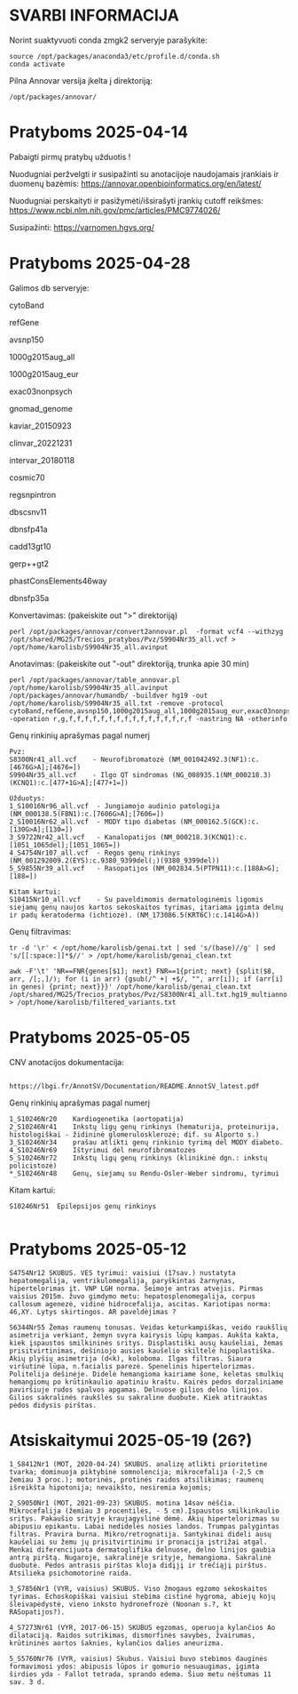 # SVARBI INFORMACIJA

Norint suaktyvuoti conda zmgk2 serveryje parašykite:

```
source /opt/packages/anaconda3/etc/profile.d/conda.sh
conda activate

```
Pilna Annovar versija įkelta į direktoriją:

```
/opt/packages/annovar/

```

# Pratyboms 2025-04-14

Pabaigti pirmų pratybų užduotis !

Nuodugniai peržvelgti ir susipažinti su anotacijoje naudojamais įrankiais ir duomenų bazėmis: https://annovar.openbioinformatics.org/en/latest/

Nuodugniai perskaityti ir pasižymėti/išsirašyti įrankių cutoff reikšmes: https://www.ncbi.nlm.nih.gov/pmc/articles/PMC9774026/

Susipažinti: https://varnomen.hgvs.org/

# Pratyboms 2025-04-28

Galimos db serveryje:

cytoBand

refGene

avsnp150

1000g2015aug_all

1000g2015aug_eur

exac03nonpsych

gnomad_genome

kaviar_20150923

clinvar_20221231

intervar_20180118

cosmic70

regsnpintron

dbscsnv11

dbnsfp41a

cadd13gt10

gerp++gt2

phastConsElements46way

dbnsfp35a

Konvertavimas: (pakeiskite out ">" direktoriją)
```
perl /opt/packages/annovar/convert2annovar.pl  -format vcf4 --withzyg /opt/shared/MG25/Trecios_pratybos/Pvz/S9904Nr35_all.vcf > /opt/home/karolisb/S9904Nr35_all.avinput

```
Anotavimas: (pakeiskite out "-out" direktoriją, trunka apie 30 min)
```
perl /opt/packages/annovar/table_annovar.pl /opt/home/karolisb/S9904Nr35_all.avinput /opt/packages/annovar/humandb/ -buildver hg19 -out /opt/home/karolisb/S9904Nr35_all.txt -remove -protocol cytoBand,refGene,avsnp150,1000g2015aug_all,1000g2015aug_eur,exac03nonpsych,gnomad_genome,kaviar_20150923,clinvar_20221231,intervar_20180118,cosmic70,regsnpintron,dbscsnv11,dbnsfp41a,cadd13gt10,gerp++gt2,phastConsElements46way,dbnsfp35a -operation r,g,f,f,f,f,f,f,f,f,f,f,f,f,f,f,r,f -nastring NA -otherinfo

```

Genų rinkinių aprašymas pagal numerį

```
Pvz:
S8300Nr41_all.vcf    - Neurofibromatozė (NM_001042492.3(NF1):c.[4676G>A];[4676=])
S9904Nr35_all.vcf    - Ilgo QT sindromas (NG_008935.1(NM_000218.3)(KCNQ1):c.[477+1G>A];[477+1=])

Užduotys:
1_S10016Nr96_all.vcf  - Jungiamojo audinio patologija (NM_000138.5(FBN1):c.[7606G>A];[7606=])
2_S10016Nr62_all.vcf  - MODY tipo diabetas (NM_000162.5(GCK):c.[130G>A];[130=])
3_S9722Nr42_all.vcf   - Kanalopatijos (NM_000218.3(KCNQ1):c.[1051_1065del];[1051_1065=])
4_S4754Nr107_all.vcf  - Regos genų rinkinys (NM_001292009.2(EYS):c.9380_9399del(;)(9380_9399del))
5_S9855Nr39_all.vcf   - Rasopatijos (NM_002834.5(PTPN11):c.[188A>G];[188=])

Kitam kartui:
S10415Nr10_all.vcf    - Su paveldimomis dermatologinėmis ligomis siejamų genų naujos kartos sekoskaitos tyrimas, įtariama įgimta delnų ir padų keratoderma (ichtiozė). (NM_173086.5(KRT6C):c.1414G>A))

```

Genų filtravimas:

```
tr -d '\r' < /opt/home/karolisb/genai.txt | sed 's/(base)//g' | sed 's/[[:space:]]*$//' > /opt/home/karolisb/genai_clean.txt

awk -F'\t' 'NR==FNR{genes[$1]; next} FNR==1{print; next} {split($8, arr, /[;,]/); for (i in arr) {gsub(/^ +| +$/, "", arr[i]); if (arr[i] in genes) {print; next}}}' /opt/home/karolisb/genai_clean.txt /opt/shared/MG25/Trecios_pratybos/Pvz/S8300Nr41_all.txt.hg19_multianno.txt > /opt/home/karolisb/filtered_variants.txt

```

# Pratyboms 2025-05-05

CNV anotacijos dokumentacija:
```

https://lbgi.fr/AnnotSV/Documentation/README.AnnotSV_latest.pdf

```


Genų rinkinių aprašymas pagal numerį

```
1_S10246Nr20	Kardiogenetika (aortopatija)	
2_S10246Nr41	Inkstų ligų genų rinkinys (hematurija, proteinurija, histologiškai - židininė glomerulosklerozė; dif. su Alporto s.)
3_S10246Nr34	prašau atlikti genų rinkinio tyrimą dėl MODY diabeto.
4_S10246Nr69	Ištyrimui dėl neurofibromatozės	
5_S10246Nr72	Inkstų ligų genų rinkinys (klinikinė dgn.: inkstų policistozė)	
*_S10246Nr48	Genų, siejamų su Rendu-Osler-Weber sindromu, tyrimui	
```

Kitam kartui:

```
S10246Nr51	Epilepsijos genų rinkinys
	
```

# Pratyboms 2025-05-12
```
S4754Nr12 SKUBUS. VES tyrimui: vaisiui (17sav.) nustatyta hepatomegalija, ventrikulomegalija, paryškintas žarnynas, hipertelorimas įt. VNP LGH norma. Šeimoje antras atvejis. Pirmas vaisius 2015m. žuvo gimdymo metu: hepatosplenomegalija, corpus callosum agenezė, vidinė hidrocefalija, ascitas. Kariotipas norma: 46,XY. Lytys skirtingos. AR paveldėjimas ?

S6344Nr55 Žemas raumenų tonusas. Veidas keturkampiškas, veido raukšlių asimetrija verkiant, žemyn svyra kairysis lūpų kampas. Aukšta kakta, kiek įspaustos smilkininės sritys. Displastiški ausų kaušeliai, žemas prisitvirtinimas, dešiniojo ausies kaušelio skiltelė hipoplastiška. Akių plyšių asimetrija (d<k), koloboma. Ilgas filtras. Siaura viršutinė lūpa, n.facialis parezė. Spenelinis hipertelorizmas. Politelija dešinėje. Didelė hemangioma kairiame šone, keletas smulkių hemangiomų po krūtinkaulio apatiniu kraštu. Kairės pėdos dorzaliniame paviršiuje rudos spalvos apgamas. Delnuose gilios delno linijos. Gilios sakralinės raukšlės su sakraline duobute. Kiek atitrauktas pėdos didysis pirštas. 

```

# Atsiskaitymui 2025-05-19 (26?)

```
1_S8412Nr1 (MOT, 2020-04-24) SKUBUS. analizę atlikti prioritetine tvarka; dominuoja piktybinė somnolencija; mikrocefalija (-2,5 cm žemiau 3 proc.); motorinės, protinės raidos atsilikimas; raumenų išreikšta hipotonija; nevaikšto, nesiremia kojomis;

2_S9050Nr1 (MOT, 2021-09-23) SKUBUS. motina 14sav nėščia. Mikrocefalija (žemiau 3 procentilės, - 5 cm).Įspaustos smilkinkaulio sritys. Pakaušio srityje kraujagyslinė dėmė. Akių hipertelorizmas su abipusiu epikantu. Labai nedidelės nosies landos. Trumpas palygintas filtras. Pravira burna. Mikro/retrognatija. Santykinai dideli ausų kaušeliai su žemu jų prisitvirtinimu ir pronacija įstrižai atgal. Menkai diferencijuota dermatoglifika delnuose, delno linijos gaubia antrą pirštą. Nugaroje, sakralinėje srityje, hemangioma. Sakralinė duobutė. Pėdos antrasis pirštas kloja didįjį ir trečiąjį pirštus. Atsilieka psichomotorinė raida.

3_S7856Nr1 (VYR, vaisius) SKUBUS. Viso žmogaus egzomo sekoskaitos tyrimas. Echoskopiškai vaisiui stebima cistinė hygroma, abiejų kojų šleivapėdystė, vieno inksto hydronefrozė (Noonan s.?, kt RASopatijos?).	

4_S7273Nr61 (VYR, 2017-06-15) SKUBUS egzomas, operuoja kylančios Ao dilataciją. Raidos sutrikimas, dismorfinės savybės, žvairumas, krūtininės aortos šaknies, kylančios dalies aneurizma.

5_S5760Nr76 (VYR, vaisius) Skubus. Vaisiui buvo stebimos dauginės formavimosi ydos: abipusis lūpos ir gomurio nesuaugimas, įgimta širdies yda - Fallot tetrada, sprando edema. Šiuo metu nėštumas 11 sav. 3 d.	

```
